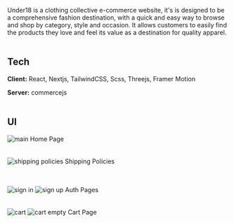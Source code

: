Under18 is a clothing collective e-commerce website, it's is designed to be a comprehensive fashion destination, with a quick and easy way to browse and shop by category, style and occasion. It allows customers to easily find the products they love and feel its value as a destination for quality apparel.
<br /><br />
## Tech
**Client:** React, Nextjs, TailwindCSS, Scss, Threejs, Framer Motion

**Server:** commercejs
<br /><br />
## UI
![main](https://user-images.githubusercontent.com/43936833/190634801-0d8c12c7-a1ac-4fc7-b65b-c17d8bbbcd32.png)
Home Page
<br />
<br />
<br />
![shipping policies](https://user-images.githubusercontent.com/43936833/190635219-de33e08e-833b-484a-8ca5-b03e2c647647.png)
Shipping Policies
<br />
<br />
<br />

![sign in](https://user-images.githubusercontent.com/43936833/190634998-bfa26401-84fa-42dd-86a0-dadad12f008a.png)
![sign up](https://user-images.githubusercontent.com/43936833/190635002-5b70954b-5975-40d1-af2f-086ab8740b32.png)
Auth Pages
<br />
<br />
<br />
![cart](https://user-images.githubusercontent.com/43936833/190635210-cf89ca03-e987-419a-b6d7-85aeb020e518.png)
![cart empty](https://user-images.githubusercontent.com/43936833/190635224-0e1d9bfb-f965-4b47-b3ba-0176eb33d3a9.png)
Cart Page

